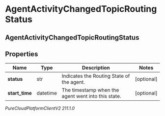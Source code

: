 # AgentActivityChangedTopicRoutingStatus

## AgentActivityChangedTopicRoutingStatus

## Properties

|Name | Type | Description | Notes|
|------------ | ------------- | ------------- | -------------|
| **status** | str | Indicates the Routing State of the agent. | [optional] |
| **start_time** | datetime | The timestamp when the agent went into this state. | [optional] |



_PureCloudPlatformClientV2 211.1.0_
